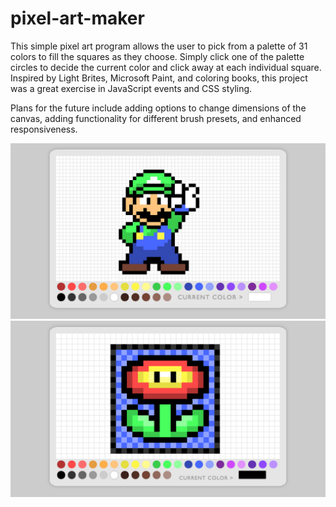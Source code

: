 # pixel-art-maker

This simple pixel art program allows the user to pick from a palette of 31 colors to fill the squares as they choose. Simply click one of the palette circles to decide the current color and click away at each individual square. Inspired by Light Brites, Microsoft Paint, and coloring books, this project was a great exercise in JavaScript events and CSS styling.

Plans for the future include adding options to change dimensions of the canvas, adding functionality for different brush presets, and enhanced responsiveness.

<img src="Luigi.png" />

<img src="fireFlower.png" />
